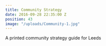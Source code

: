 ```yaml
---
title: Community Strategy
date: 2016-09-28 22:35:00 Z
position: 43
image: "/uploads/Community-1.jpg"
---
```


A printed community strategy guide for Leeds